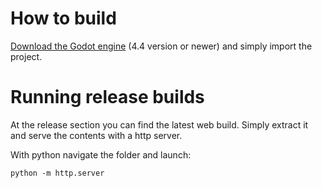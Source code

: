 # How to build

[Download the Godot engine](https://godotengine.org/download) (4.4 version or newer) and simply import the project.

# Running release builds

At the release section you can find the latest web build. Simply extract it and serve the contents with a http server.

With python navigate the folder and launch:

    python -m http.server